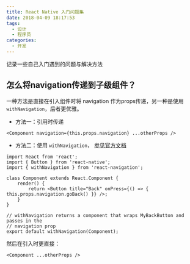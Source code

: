 ```yaml
---
title: React Native 入门问题集
date: 2018-04-09 18:17:53
tags:
  - 设计
  - 程序员
categories:
  - 开发
---
```

记录一些自己入门遇到的问题与解决方法


## 怎么将navigation传递到子级组件？
一种方法是直接在引入组件时将 navigation 作为props传递，另一种是使用 `withNavigation`，后者更优雅。

- 方法一：引用时传递	
```
<Component navigation={this.props.navigation} ...otherProps />
```
- 方法二：使用 `withNavigation`， [参见官方文档](https://reactnavigation.org/docs/connecting-navigation-prop.html)
```
import React from 'react';  
import { Button } from 'react-native';  
import { withNavigation } from 'react-navigation';  

class Component extends React.Component {  
	render() {  
		return <Button title="Back" onPress={() => { this.props.navigation.goBack() }} />;
	}  
}  

// withNavigation returns a component that wraps MyBackButton and passes in the  
// navigation prop  
export default withNavigation(Component);
```
然后在引入时更直接：
```
<Component ...otherProps />
```

